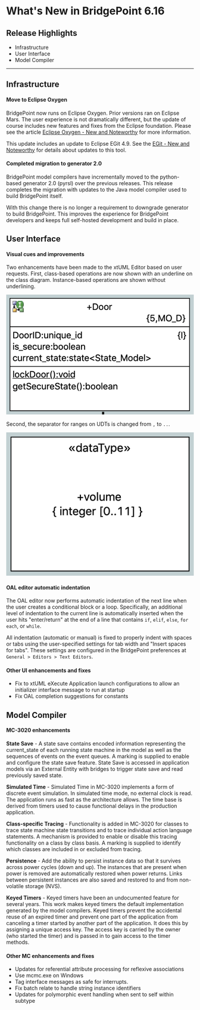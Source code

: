 What's New in BridgePoint 6.16
========================

Release Highlights
-------
* Infrastructure 
* User Interface
* Model Compiler 

-------------------------------------------------------------------------------

Infrastructure 
------
#### Move to Eclipse Oxygen 

BridgePoint now runs on Eclipse Oxygen.  Prior versions ran on Eclipse Mars.  The user experience is 
not dramatically different, but the update of course includes new features and fixes from the Eclipse 
foundation.  Please see the article [Eclipse Oxygen - New and Noteworthy](https://www.eclipse.org/eclipse/news/4.7/) for more information.  

This update includes an update to Eclipse EGit 4.9.  See the [EGit - New and Noteworthy](https://wiki.eclipse.org/EGit/New_and_Noteworthy)
for details about updates to this tool.  

#### Completed migration to generator 2.0

BridgePoint model compilers have incrementally moved to the python-based generator 2.0 (pyrsl) over the 
previous releases.  This release completes the migration with updates to the Java model compiler used to 
build BridgePoint itself.  

With this change there is no longer a requirement to downgrade generator to build BridgePoint. This improves
the experience for BridgePoint developers and keeps full self-hosted development and build in place.  

User Interface
------
#### Visual cues and improvements  

Two enhancements have been made to the xtUML Editor based on user requests.  First, class-based operations 
are now shown with an underline on the class diagram.  Instance-based operations are shown without underlining.  

![cbo](cbo.png)  

Second, the separator for ranges on UDTs is changed from `,` to `..`.  

![range](range.png)  

#### OAL editor automatic indentation

The OAL editor now performs automatic indentation of the next line when the user creates
a conditional block or a loop.  Specifically, an additional level of indentation to the current line 
is automatically inserted when the user hits "enter/return" at the end of a line that contains
`if`, `elif`, `else`, `for each`, or `while`.  

All indentation (automatic or manual) is fixed to properly indent with spaces or tabs using the 
user-specified settings for tab width and "Insert spaces for tabs".  These settings are configured 
in the BridgePoint preferences at `General > Editors > Text Editors`.   

#### Other UI enhancements and fixes
* Fix to xtUML eXecute Application launch configurations to allow an initializer interface message to run at startup   
* Fix  OAL completion suggestions for constants   
    
Model Compiler
-----
#### MC-3020 enhancements
__State Save__ -  A state save contains encoded information representing the current_state of each 
running state machine in the model as well as the sequences of events on the event queues. A marking 
is supplied to enable and configure the state save feature. State Save is accessed in application 
models via an External Entity with bridges to trigger state save and read previously saved state.  

__Simulated Time__ - Simulated Time in MC-3020 implements a form of discrete event simulation. In simulated 
time mode, no external clock is read. The application runs as fast as the architecture allows. The time 
base is derived from timers used to cause functional delays in the production application.   

__Class-specific Tracing__ - Functionality is added in MC-3020 for classes to trace state machine state 
transitions and to trace individual action language statements. A mechanism is provided to enable or disable 
this tracing functionality on a class by class basis. A marking is supplied to identify which classes are 
included in or excluded from tracing.   

__Persistence__ - Add the ability to persist instance data so that it survives across power cycles 
(down and up). The instances that are present when power is removed are automatically restored when 
power returns. Links between persistent instances are also saved and restored to and from non-volatile 
storage (NVS).  

__Keyed Timers__ - Keyed timers have been an undocumented feature for several years. This work makes 
keyed timers the default implementation generated by the model compilers. Keyed timers prevent the 
accidental reuse of an expired timer and prevent one part of the application from canceling a timer 
started by another part of the application. It does this by assigning a unique access key. The access 
key is carried by the owner (who started the timer) and is passed in to gain access to the timer methods.
  

#### Other MC enhancements and fixes
* Updates for referential attribute processing for reflexive associations   
* Use mcmc.exe on Windows   
* Tag interface messages as safe for interrupts.   
* Fix batch relate to handle string instance identifiers   
* Updates for polymorphic event handling when sent to self within subtype    
    
